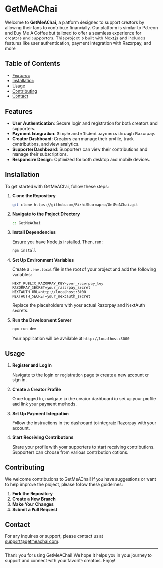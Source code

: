 # GetMeAChai

Welcome to **GetMeAChai**, a platform designed to support creators by allowing their fans to contribute financially. Our platform is similar to Patreon and Buy Me A Coffee but tailored to offer a seamless experience for creators and supporters. This project is built with Next.js and includes features like user authentication, payment integration with Razorpay, and more.

## Table of Contents

- [Features](#features)
- [Installation](#installation)
- [Usage](#usage)
- [Contributing](#contributing)
- [Contact](#contact)

## Features

- **User Authentication**: Secure login and registration for both creators and supporters.
- **Payment Integration**: Simple and efficient payments through Razorpay.
- **Creator Dashboard**: Creators can manage their profile, track contributions, and view analytics.
- **Supporter Dashboard**: Supporters can view their contributions and manage their subscriptions.
- **Responsive Design**: Optimized for both desktop and mobile devices.

## Installation

To get started with GetMeAChai, follow these steps:

1. **Clone the Repository**

   ```bash
   git clone https://github.com/RishiSharmapro/GetMeAChai.git
   ```

2. **Navigate to the Project Directory**

   ```bash
   cd GetMeAChai
   ```

3. **Install Dependencies**

   Ensure you have Node.js installed. Then, run:

   ```bash
   npm install
   ```

4. **Set Up Environment Variables**

   Create a `.env.local` file in the root of your project and add the following variables:

   ```plaintext
   NEXT_PUBLIC_RAZORPAY_KEY=your_razorpay_key
   RAZORPAY_SECRET=your_razorpay_secret
   NEXTAUTH_URL=http://localhost:3000
   NEXTAUTH_SECRET=your_nextauth_secret
   ```

   Replace the placeholders with your actual Razorpay and NextAuth secrets.

5. **Run the Development Server**

   ```bash
   npm run dev
   ```

   Your application will be available at `http://localhost:3000`.

## Usage

1. **Register and Log In**

   Navigate to the login or registration page to create a new account or sign in.

2. **Create a Creator Profile**

   Once logged in, navigate to the creator dashboard to set up your profile and link your payment methods.

3. **Set Up Payment Integration**

   Follow the instructions in the dashboard to integrate Razorpay with your account.

4. **Start Receiving Contributions**

   Share your profile with your supporters to start receiving contributions. Supporters can choose from various contribution options.

## Contributing

We welcome contributions to GetMeAChai! If you have suggestions or want to help improve the project, please follow these guidelines:

1. **Fork the Repository**
2. **Create a New Branch**
3. **Make Your Changes**
4. **Submit a Pull Request**

## Contact

For any inquiries or support, please contact us at [support@getmeachai.com](mailto:rishi.sharma4945@gmail.com).

---

Thank you for using GetMeAChai! We hope it helps you in your journey to support and connect with your favorite creators. Enjoy!

